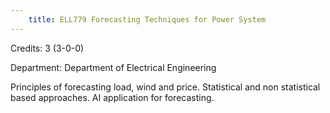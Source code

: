 ```yaml
---
    title: ELL779 Forecasting Techniques for Power System
---
```

Credits: 3 (3-0-0)

Department: Department of Electrical Engineering

Principles of forecasting load, wind and price. Statistical and non statistical based approaches. AI application for forecasting.